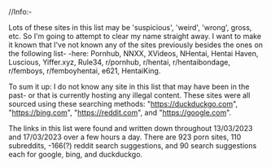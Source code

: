 //Info:-

Lots of these sites in this list may be 'suspicious', 'weird', 'wrong', gross, etc. So I'm going to attempt to clear my name straight away. 
I want to make it known that I've not known any of the sites previously besides the ones on the following list-
-here:
	Pornhub,
	NNXX,
	XVideos,
	NHentai,
	Hentai Haven,
	Luscious,
	Yiffer.xyz,
	Rule34,
	r/pornhub,
	r/hentai,
	r/hentaibondage,
	r/femboys,
	r/femboyhentai,
	e621,
	HentaiKing.

To sum it up: I do not know any site in this list that may have been in the past- or that is currently hosting any illegal content.
These sites were all sourced using these searching methods: "https://duckduckgo.com", "https://bing.com", "https://reddit.com", and "https://google.com".

The links in this list were found and written down throughout 13/03/2023 and 17/03/2023 over a few hours a day. There are 923 porn sites, 110 subreddits,
-166(?) reddit search suggestions, and 90 search suggestions each for google, bing, and duckduckgo.
